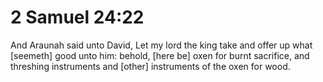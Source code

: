 # 2 Samuel 24:22

And Araunah said unto David, Let my lord the king take and offer up what [seemeth] good unto him: behold, [here be] oxen for burnt sacrifice, and threshing instruments and [other] instruments of the oxen for wood.